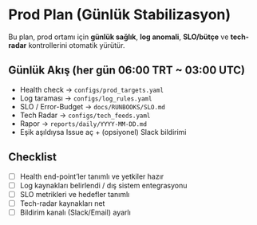 # Prod Plan (Günlük Stabilizasyon)

Bu plan, prod ortamı için **günlük sağlık**, **log anomali**, **SLO/bütçe** ve **tech-radar** kontrollerini otomatik yürütür.

## Günlük Akış (her gün 06:00 TRT ~ 03:00 UTC)
- Health check → `configs/prod_targets.yaml`
- Log taraması → `configs/log_rules.yaml`
- SLO / Error-Budget → `docs/RUNBOOKS/SLO.md`
- Tech Radar → `configs/tech_feeds.yaml`
- Rapor → `reports/daily/YYYY-MM-DD.md`
- Eşik aşıldıysa Issue aç + (opsiyonel) Slack bildirimi

## Checklist
- [ ] Health end-point’ler tanımlı ve yetkiler hazır
- [ ] Log kaynakları belirlendi / dış sistem entegrasyonu
- [ ] SLO metrikleri ve hedefler tanımlı
- [ ] Tech-radar kaynakları net
- [ ] Bildirim kanalı (Slack/Email) ayarlı
